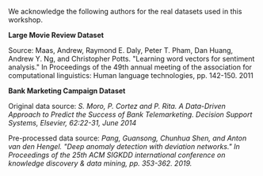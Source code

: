 We acknowledge the following authors for the real datasets used in this workshop.


**Large Movie Review Dataset**

Source: Maas, Andrew, Raymond E. Daly, Peter T. Pham, Dan Huang, Andrew Y. Ng, and Christopher Potts. "Learning word vectors for sentiment analysis." In Proceedings of the 49th annual meeting of the association for computational linguistics: Human language technologies, pp. 142-150. 2011


**Bank Marketing Campaign Dataset**

Original data source: *S. Moro, P. Cortez and P. Rita. A Data-Driven Approach to Predict the Success of Bank Telemarketing. Decision Support Systems, Elsevier, 62:22-31, June 2014*

Pre-processed data source: *Pang, Guansong, Chunhua Shen, and Anton van den Hengel. "Deep anomaly detection with deviation networks." In Proceedings of the 25th ACM SIGKDD international conference on knowledge discovery & data mining, pp. 353-362. 2019.*
